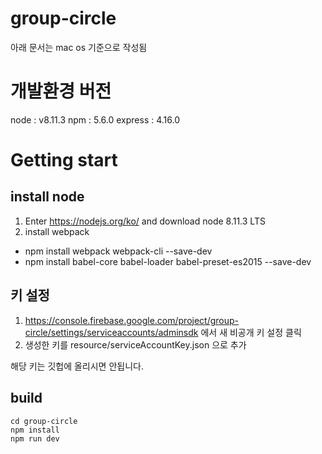 # group-circle

아래 문서는 mac os 기준으로 작성됨

# 개발환경 버전

node : v8.11.3
npm : 5.6.0
express : 4.16.0

# Getting start

## install node

1. Enter https://nodejs.org/ko/ and download node 8.11.3 LTS
2. install webpack

- npm install webpack webpack-cli --save-dev
- npm install babel-core babel-loader babel-preset-es2015 --save-dev

## 키 설정

1. https://console.firebase.google.com/project/group-circle/settings/serviceaccounts/adminsdk 에서 새 비공개 키 설정 클릭
2. 생성한 키를 resource/serviceAccountKey.json 으로 추가

해당 키는 깃헙에 올리시면 안됩니다.

## build

~~~shell
cd group-circle
npm install
npm run dev
~~~


